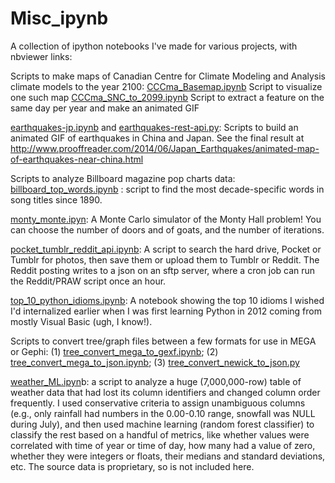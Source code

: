 Misc_ipynb
==========

A collection of ipython notebooks I've made for various projects, with nbviewer links:

Scripts to make maps of Canadian Centre for Climate Modeling and Analysis climate models to the year 2100:
[CCCma_Basemap.ipynb](http://nbviewer.ipython.org/github/Prooffreader/Misc_ipynb/blob/master/CCCma/CCCma_Basemap.ipynb) Script to visualize one such map
[CCCma_SNC_to_2099.ipynb](http://nbviewer.ipython.org/github/Prooffreader/Misc_ipynb/blob/master/CCCma/CCCma_SNC_to_2099.ipynb) Script to extract a feature on the same day per year and make an animated GIF

[earthquakes-jp.ipynb](http://nbviewer.ipython.org/github/Prooffreader/Misc_ipynb/blob/master/Japan_Earthquakes/earthquakes-jp.ipynb) and [earthquakes-rest-api.py](http://nbviewer.ipython.org/github/Prooffreader/Misc_ipynb/blob/master/earthquakes-jp.ipynb): Scripts to build an animated GIF of earthquakes in China and Japan. See the final result at http://www.prooffreader.com/2014/06/Japan_Earthquakes/animated-map-of-earthquakes-near-china.html

Scripts to analyze Billboard magazine pop charts data:
[billboard_top_words.ipynb](http://nbviewer.ipython.org/github/Prooffreader/Misc_ipynb/blob/master/billboard_charts/billboard_top_words.ipynb) : script to find the most decade-specific words in song titles since 1890.

[monty_monte.ipyn](http://nbviewer.ipython.org/github/Prooffreader/Misc_ipynb/blob/master/monty_monte.ipynb): A Monte Carlo simulator of the Monty Hall problem! You can choose the number of doors and of goats, and the number of iterations.

[pocket_tumblr_reddit_api.ipynb](http://nbviewer.ipython.org/github/Prooffreader/Misc_ipynb/blob/master/pocket_tumblr_reddit_api.ipynb): A script to search the hard drive, Pocket or Tumblr for photos, then save them or upload them to Tumblr or Reddit. The Reddit posting writes to a json on an sftp server, where a cron job can run the Reddit/PRAW script once an hour.

[top_10_python_idioms.ipynb](http://nbviewer.ipython.org/github/Prooffreader/Misc_ipynb/blob/master/top_10_python_idioms.ipynb): A notebook showing the top 10 idioms I wished I'd internalized earlier when I was first learning Python in 2012 coming from mostly Visual Basic (ugh, I know!).

Scripts to convert tree/graph files between a few formats for use in MEGA or Gephi: (1) [tree_convert_mega_to_gexf.ipynb](http://nbviewer.ipython.org/github/Prooffreader/Misc_ipynb/blob/master/tree_convert_mega_to_gexf.ipynb); (2) [tree_convert_mega_to_json.ipynb](http://nbviewer.ipython.org/github/Prooffreader/Misc_ipynb/blob/master/tree_convert_mega_to_json.ipynb); (3) [tree_convert_newick_to_json.py](http://nbviewer.ipython.org/github/Prooffreader/Misc_ipynb/blob/master/tree_convert_newick_to_json.ipynb) 

[weather_ML.ipyn](http://nbviewer.ipython.org/github/Prooffreader/Misc_ipynb/blob/master/weather_MLp.ipynb)b: a script to analyze a huge (7,000,000-row) table of weather data that had lost its column identifiers and changed column order frequently. I used conservative criteria to assign unambiguous columns (e.g., only rainfall had numbers in the 0.00-0.10 range, snowfall was NULL during July), and then used machine learning (random forest classifier) to classify the rest based on a handful of metrics, like whether values were correlated with time of year or time of day, how many had a value of zero, whether they were integers or floats, their medians and standard deviations, etc. The source data is proprietary, so is not included here.

